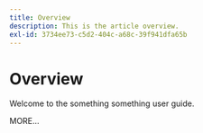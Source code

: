 ```yaml
---
title: Overview
description: This is the article overview.
exl-id: 3734ee73-c5d2-404c-a68c-39f941dfa65b
---
```

# Overview

Welcome to the something something user guide.

MORE...

<!--
This is the landing page of the user guide. It should be the first list item in the TOC.md file.

See other user landing pages to get ideas.
-->
